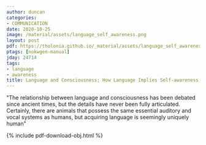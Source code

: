 ```yaml
---
author: duncan
categories:
- COMMUNICATION
date: 2020-10-25
image: /material/assets/language_self_awareness.png
layout: post
pdf: https://tholonia.github.io/_material/assets/language_self_awareness.pdf
ptags: [nokwgen-manual]
jday: 24714
tags:
- language
- awareness
title: Language and Consciousness; How Language Implies Self-awareness
---
```


"The relationship between language and consciousness has been debated since ancient times, but the details have never been fully articulated. Certainly, there are animals that possess the same essential auditory and vocal systems as humans, but acquiring language is seemingly uniquely human"

<!--more-->

{% include pdf-download-obj.html %}
